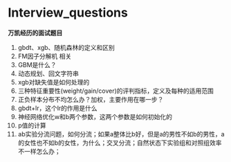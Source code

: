 # Interview_questions
**万凯经历的面试题目**

1. gbdt、xgb、随机森林的定义和区别
2. FM因子分解机 相关
3. GBM是什么？
4. 动态规划、回文字符串
5. xgb对缺失值是如何处理的
6. 三种特征重要性(weight/gain/cover)的评判指标，定义及每种的适用范围
7. 正负样本分布不均怎么办？加权，主要作用在哪一步？
8. gbdt+lr，这个lr的作用是什么
9. 神经网络优化w和b两个参数，这两个参数是如何初始化的
10. p值的计算
11. ab实验分流问题，如何分流；如果a整体比b好，但是a的男性不如b的男性，a的女性也不如b的女性，为什么；交叉分流；自然状态下实验组和对照组效率不一样怎么办；
